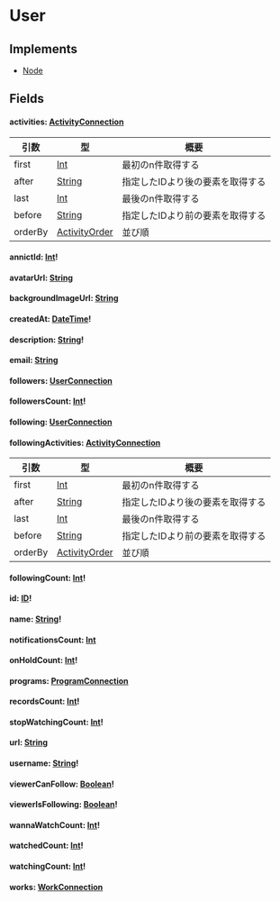 # User

## Implements

- [Node](/api/graphql/interfaces/node.md)


## Fields

#### activities: [ActivityConnection](/api/graphql/objects/activity-connection.md)

| 引数 | 型 | 概要 |
| --- | --- | --- |
| first | [Int](/api/graphql/scalars/int.md) | 最初のn件取得する |
| after | [String](/api/graphql/scalars/string.md) | 指定したIDより後の要素を取得する |
| last | [Int](/api/graphql/scalars/int.md) | 最後のn件取得する |
| before | [String](/api/graphql/scalars/string.md) | 指定したIDより前の要素を取得する |
| orderBy | [ActivityOrder](/api/graphql/input-objects/activity-order.md) | 並び順 |

#### annictId: [Int](/api/graphql/scalars/int.md)!

#### avatarUrl: [String](/api/graphql/scalars/string.md)

#### backgroundImageUrl: [String](/api/graphql/scalars/string.md)

#### createdAt: [DateTime](/api/graphql/scalars/date-time.md)!

#### description: [String](/api/graphql/scalars/string.md)!

#### email: [String](/api/graphql/scalars/string.md)

#### followers: [UserConnection](/api/graphql/objects/user-connection.md)

#### followersCount: [Int](/api/graphql/scalars/int.md)!

#### following: [UserConnection](/api/graphql/objects/user-connection.md)

#### followingActivities: [ActivityConnection](/api/graphql/objects/activity-connection.md)

| 引数 | 型 | 概要 |
| --- | --- | --- |
| first | [Int](/api/graphql/scalars/int.md) | 最初のn件取得する |
| after | [String](/api/graphql/scalars/string.md) | 指定したIDより後の要素を取得する |
| last | [Int](/api/graphql/scalars/int.md) | 最後のn件取得する |
| before | [String](/api/graphql/scalars/string.md) | 指定したIDより前の要素を取得する |
| orderBy | [ActivityOrder](/api/graphql/input-objects/activity-order.md) | 並び順 |

#### followingCount: [Int](/api/graphql/scalars/int.md)!

#### id: [ID](/api/graphql/scalars/id.md)!

#### name: [String](/api/graphql/scalars/string.md)!

#### notificationsCount: [Int](/api/graphql/scalars/int.md)

#### onHoldCount: [Int](/api/graphql/scalars/int.md)!

#### programs: [ProgramConnection](/api/graphql/objects/program-connection.md)

#### recordsCount: [Int](/api/graphql/scalars/int.md)!

#### stopWatchingCount: [Int](/api/graphql/scalars/int.md)!

#### url: [String](/api/graphql/scalars/string.md)

#### username: [String](/api/graphql/scalars/string.md)!

#### viewerCanFollow: [Boolean](/api/graphql/scalars/boolean.md)!

#### viewerIsFollowing: [Boolean](/api/graphql/scalars/boolean.md)!

#### wannaWatchCount: [Int](/api/graphql/scalars/int.md)!

#### watchedCount: [Int](/api/graphql/scalars/int.md)!

#### watchingCount: [Int](/api/graphql/scalars/int.md)!

#### works: [WorkConnection](/api/graphql/objects/work-connection.md)

